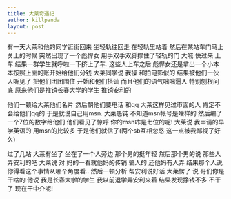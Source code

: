 ```yaml
---
title: 大莱奇遇记
author: killpanda
layout: post
---
```

有一天大莱和他的同学逛街回来 坐轻轨往回走 在轻轨里站着 然后在某站车门马上关上的时候 突然出现了一个彪悍女 用手双手双脚撑住了轻轨的门 大喊 快过来 上车 结果一群学生就呼啦一下挤上了车. 这些人上车之后 彪悍女还是拿出一个小本本按照上面的账开始给他们分钱 大莱同学说 我操 和拍电影似的 结果被他们一伙人听见了 把他们团团围住 开始和他们搭讪 而且他们的语气咄咄逼人 特别刨根问底 原来他们是推销长春大学的学生 推销安利的  

他们一顿给大莱他们名片 然后朝他们要电话 和qq 大莱这样见过市面的人 肯定不会给他们qq的 于是就说自己用msn. 大莱愚钝 不知道msn帐号是啥样的 然后编了一个7位的数字给他们 他们看见了惊呼 你的msn咋是七位的呢! 大莱说 我申请的早 学英语的 用msn的比较多 于是他们就信了(两个sb互相忽悠 这一点被我鄙视了好久)  

过了几站 大莱有坐了 坐在了一个人旁边 那个男的挺年轻 然后那个男的说 那些人弄安利的吧 大莱说 对 妈的一看就他妈的传销 骗人的 还他妈有人弄 结果那个人说 你得看这个事情从哪个角度看.. 然后一顿分析 帮安利说好话 大莱愣了 说 哥们你是干啥的 他说 我是长春大学的学生 我以前退学弄安利来着 结果发现挣钱不多 不干了 现在干中介呢!
